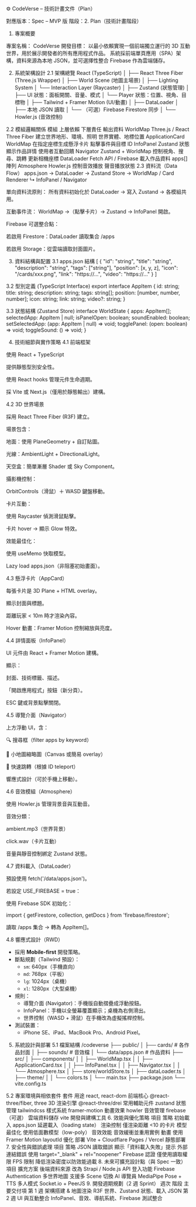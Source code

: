 ⚙️ CodeVerse – 技術計畫文件（Plan）

對應版本：Spec – MVP 版
階段：2. Plan（技術計畫階段）

1. 專案概要

專案名稱： CodeVerse
開發目標：
以最小依賴實現一個前端獨立運行的 3D 互動世界，用於展示開發者的所有應用程式作品。
系統採前端單頁應用（SPA）架構，資料來源為本地 JSON，並可選擇性整合 Firebase 作為雲端儲存。

2. 系統架構設計
2.1 架構總覽
React (TypeScript)
│
├── React Three Fiber (Three.js Wrapper)
│     ├── World Scene (地圖主場景)
│     ├── Lighting System
│     └── Interaction Layer (Raycaster)
│
├── Zustand (狀態管理)
│     ├── UI 狀態：面板開關、音量、模式
│     └── Player 狀態：位置、視角、目標物
│
├── Tailwind + Framer Motion (UI/動畫)
│
├── DataLoader
│     ├── 本地 JSON 讀取
│     └── （可選）Firebase Firestore 同步
│
└── Howler.js (音效控制)

2.2 模組邏輯關係
模組	上層依賴	下層責任	輸出資料
WorldMap	Three.js / React Three Fiber	建立世界地形、環境、照明	世界實體、地標位置
ApplicationCard	WorldMap	在指定座標生成懸浮卡片	點擊事件與目標 ID
InfoPanel	Zustand 狀態	顯示作品詳情	使用者互動回饋
Navigator	Zustand + WorldMap	控制視角、搜尋、跳轉	更新相機座標
DataLoader	Fetch API / Firebase	載入作品資料	apps[] 陣列
Atmosphere	Howler.js	控制音效播放	聲音播放狀態
2.3 資料流（Data Flow）
apps.json → DataLoader → Zustand Store → WorldMap / Card Renderer
                                        ↳ InfoPanel / Navigator


單向資料流原則：
所有資料初始化於 DataLoader → 寫入 Zustand → 各模組共用。

互動事件流：
WorldMap →（點擊卡片）→ Zustand → InfoPanel 開啟。

Firebase 可選整合點：

若啟用 Firestore：DataLoader 讀取集合 /apps

若啟用 Storage：從雲端讀取封面圖片。

3. 資料結構與配置
3.1 apps.json 結構
[
  {
    "id": "string",
    "title": "string",
    "description": "string",
    "tags": ["string"],
    "position": [x, y, z],
    "icon": "/cards/xxx.png",
    "link": "https://...",
    "video": "https://..."
  }
]

3.2 型別定義 (TypeScript Interface)
export interface AppItem {
  id: string;
  title: string;
  description: string;
  tags: string[];
  position: [number, number, number];
  icon: string;
  link: string;
  video?: string;
}

3.3 狀態結構 (Zustand Store)
interface WorldState {
  apps: AppItem[];
  selectedApp: AppItem | null;
  isPanelOpen: boolean;
  soundEnabled: boolean;
  setSelectedApp: (app: AppItem | null) => void;
  togglePanel: (open: boolean) => void;
  toggleSound: () => void;
}

4. 技術細節與實作策略
4.1 前端框架

使用 React + TypeScript

提供靜態型別安全性。

使用 React hooks 管理元件生命週期。

採 Vite 或 Next.js（僅用於靜態輸出）建構。

4.2 3D 世界場景

採用 React Three Fiber (R3F) 建立。

場景包含：

地面：使用 PlaneGeometry + 自訂貼圖。

光線：AmbientLight + DirectionalLight。

天空盒：簡單漸層 Shader 或 Sky Component。

攝影機控制：

OrbitControls（滑鼠）＋ WASD 鍵盤移動。

卡片互動：

使用 Raycaster 偵測滑鼠點擊。

卡片 hover → 顯示 Glow 特效。

效能最佳化：

使用 useMemo 快取模型。

Lazy load apps.json（非阻塞初始畫面）。

4.3 懸浮卡片（AppCard）

每張卡片是 3D Plane + HTML overlay。

顯示封面與標題。

距離玩家 < 10m 時才渲染內容。

Hover 動畫：Framer Motion 控制縮放與亮度。

4.4 詳情面板（InfoPanel）

UI 元件由 React + Framer Motion 建構。

顯示：

封面、技術標籤、描述。

「開啟應用程式」按鈕（新分頁）。

ESC 鍵或背景點擊關閉。

4.5 導覽介面（Navigator）

上方浮動 UI，含：

🔍 搜尋框（filter apps by keyword）

🧭 小地圖縮略圖（Canvas 或簡易 overlay）

🚀 快速跳轉（根據 ID teleport）

響應式設計（可於手機上移動）。

4.6 音效模組（Atmosphere）

使用 Howler.js 管理背景音與互動音。

音效分類：

ambient.mp3（世界背景）

click.wav（卡片互動）

音量與靜音控制綁定 Zustand 狀態。

4.7 資料載入（DataLoader）

預設使用 fetch('/data/apps.json')。

若設定 USE_FIREBASE = true：

使用 Firebase SDK 初始化：

import { getFirestore, collection, getDocs } from 'firebase/firestore';


讀取 /apps 集合 → 轉為 AppItem[]。

4.8 響應式設計（RWD）
- 採用 **Mobile-first** 開發策略。
- 斷點規劃（Tailwind 預設）：
  - `sm`: 640px（手機直向）
  - `md`: 768px（平板）
  - `lg`: 1024px（桌機）
  - `xl`: 1280px（大型桌機）
- 規則：
  - 導覽介面 (Navigator)：手機版自動摺疊成浮動按鈕。
  - InfoPanel：手機以全螢幕覆蓋顯示；桌機為右側滑出。
  - 世界控制（WASD + 滑鼠）在手機改為虛擬搖桿控制。
- 測試裝置：
  - iPhone SE、iPad、MacBook Pro、Android Pixel。

5. 系統設計與部署
5.1 檔案結構
/codeverse
 ├── public/
 │   ├── cards/           # 各作品封面
 │   ├── sounds/          # 音效檔
 │   └── data/apps.json   # 作品資料
 ├── src/
 │   ├── components/
 │   │   ├── WorldMap.tsx
 │   │   ├── ApplicationCard.tsx
 │   │   ├── InfoPanel.tsx
 │   │   ├── Navigator.tsx
 │   │   └── Atmosphere.tsx
 │   ├── store/worldStore.ts
 │   ├── dataLoader.ts
 │   ├── theme/
 │   │   └── colors.ts
 │   └── main.tsx
 ├── package.json
 └── vite.config.ts

5.2 專案環境與相依套件
套件	用途
react, react-dom	前端核心
@react-three/fiber, three	3D 渲染引擎
@react-three/drei	常用輔助元件
zustand	狀態管理
tailwindcss	樣式系統
framer-motion	動畫效果
howler	音效管理
firebase（可選）	雲端資料儲存
vite	開發與建構工具
6. 效能與優化策略
項目	策略
初始載入	apps.json 延遲載入（loading state）
渲染控制	僅渲染距離 <10 的卡片
模型最佳化	使用低面數模型（low-poly）
音效效能	音效緩衝並重用實例
動畫	使用 Framer Motion layoutId 優化
部署	Vite + Cloudflare Pages / Vercel 靜態部署
7. 安全性與錯誤處理
項目	策略
JSON 讀取錯誤	顯示「資料載入失敗」提示
外部連結錯誤	使用 target="_blank" + rel="noopener"
Firebase 認證	僅使用讀取權限
FPS 限制	降低渲染密度以防效能過載
8. 未來可擴充設計點（與 Spec 一致）
項目	擴充方案
後端資料來源	改為 Strapi / Node.js API
登入功能	Firebase Authentication
多世界地圖	支援多 Scene 切換
AI 導覽員	MediaPipe Pose + TTS
多人模式	Socket.io + PeerJS
9. 開發週期規劃（2 週 Sprint）
週次	階段	主要交付項
第 1 週	架構搭建 & 地圖渲染	R3F 世界、Zustand 狀態、載入 JSON
第 2 週	UI 與互動整合	InfoPanel、音效、導航系統、Firebase 測試整合

